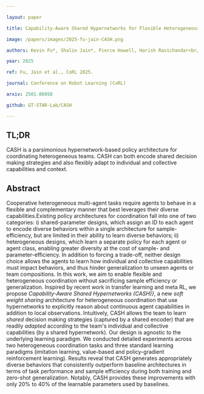 ```yaml
---

layout: paper

title: Capability-Aware Shared Hypernetworks for Flexible Heterogeneous Multi-Robot Coordination

image: /papers/images/2025-fu-jain-CASH.png

authors: Kevin Fu*, Shalin Jain*, Pierce Howell, Harish Ravichandar<br/>(* equal contribution)

year: 2025

ref: Fu, Jain et al., CoRL 2025.

journal: Conference on Robot Learning (CoRL)

arxiv: 2501.06058

github: GT-STAR-Lab/CASH

---
```


## TL;DR

CASH is a parsimonious hypernetwork-based policy architecture for coordinating heterogeneous teams. CASH can both encode shared decision making strategies and also flexibly adapt to individual and collective capabilities and context.

## Abstract

Cooperative heterogeneous multi-agent tasks require agents to behave in a flexible and complementary manner that best leverages their diverse capabilities.Existing policy architectures for coordination fall into one of two categories: i) shared-parameter designs, which assign an ID to each agent to encode diverse behaviors within a single architecture for sample-efficiency, but are limited in their ability to learn diverse behaviors; ii) heterogeneous designs, which learn a separate policy for each agent or agent class, enabling greater diversity at the cost of sample- and parameter-efficiency. In addition to forcing a trade-off, neither design choice allows the agents to learn how individual and collective capabilities must impact behaviors, and thus hinder generalization to unseen agents or team compositions. In this work, we aim to enable flexible and heterogeneous coordination without sacrificing sample efficiency or generalization. Inspired by recent work in transfer learning and meta RL, we propose _Capability-Aware Shared Hypernetworks (CASH)}_, a new _soft weight sharing_ architecture for heterogeneous coordination that use hypernetworks to explicitly reason about continuous agent capabilities in addition to local observations. Intuitively, CASH allows the team to learn _shared_ decision making strategies (captured by a shared encoder) that are readily _adapted_ according to the team's individual and collective capabilities (by a shared hypernetwork). Our design is agnostic to the underlying learning paradigm. We conducted detailed experiments across two heterogeneous coordination tasks and three standard learning paradigms (imitation learning, value-based and policy-gradient reinforcement learning). Results reveal that CASH generates appropriately diverse behaviors that consistently outperform baseline architectures in terms of task performance and sample efficiency during both training and zero-shot generalization. Notably, CASH provides these improvements with only 20% to 40% of the learnable parameters used by baselines.